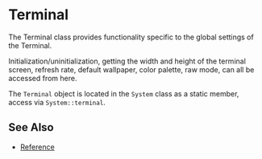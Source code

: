 # Terminal

The Terminal class provides functionality specific to the global settings of the
Terminal.

Initialization/uninitialization, getting the width and height of the terminal
screen, refresh rate, default wallpaper, color palette, raw mode, can all be
accessed from here.

The `Terminal` object is located in the `System` class as a static member,
access via `System::terminal`.

## See Also

- [Reference](https://a-n-t-h-o-n-y.github.io/TermOx/classox_1_1Terminal.html)
